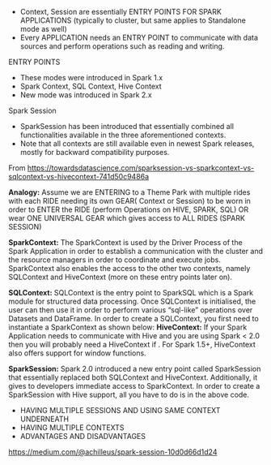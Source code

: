 - Context, Session are essentially ENTRY POINTS FOR SPARK APPLICATIONS (typically to cluster, but same applies to Standalone mode as well) 
- Every APPLICATION needs an ENTRY POINT to communicate with data sources and perform operations such as reading and writing.

ENTRY POINTS
- These modes were introduced in Spark 1.x
- Spark Context, SQL Context, Hive Context 
- New mode was introduced in Spark 2.x

Spark Session
- SparkSession has been introduced that essentially combined all functionalities available in the three aforementioned contexts. 
- Note that all contexts are still available even in newest Spark releases, mostly for backward compatibility purposes.

From <https://towardsdatascience.com/sparksession-vs-sparkcontext-vs-sqlcontext-vs-hivecontext-741d50c9486a> 

**Analogy:**
Assume we are ENTERING to a Theme Park with multiple rides with each RIDE needing its own GEAR( Context or Session) to be worn in order to ENTER the RIDE (perform Operations on HIVE, SPARK, SQL) OR wear ONE UNIVERSAL GEAR which gives access to ALL RIDES (SPARK SESSION)

**SparkContext:**
The SparkContext is used by the Driver Process of the Spark Application in order to establish a communication with the cluster and the resource managers in order to coordinate and execute jobs. 
SparkContext also enables the access to the other two contexts, namely SQLContext and HiveContext (more on these entry points later on).

**SQLContext:**
SQLContext is the entry point to SparkSQL which is a Spark module for structured data processing. Once SQLContext is initialised, the user can then use it in order to perform various “sql-like” operations over Datasets and DataFrame.
In order to create a SQLContext, you first need to instantiate a SparkContext as shown below:
**HiveContext:**
If your Spark Application needs to communicate with Hive and you are using Spark < 2.0 then you will probably need a HiveContext if . For Spark 1.5+, HiveContext also offers support for window functions.

**SparkSession:**
Spark 2.0 introduced a new entry point called SparkSession that essentially replaced both SQLContext and HiveContext. 
Additionally, it gives to developers immediate access to SparkContext. In order to create a SparkSession with Hive support, all you have to do is in the above code.


- HAVING MULTIPLE SESSIONS AND USING SAME CONTEXT UNDERNEATH
- HAVING MULTIPLE CONTEXTS
- ADVANTAGES AND DISADVANTAGES

https://medium.com/@achilleus/spark-session-10d0d66d1d24
